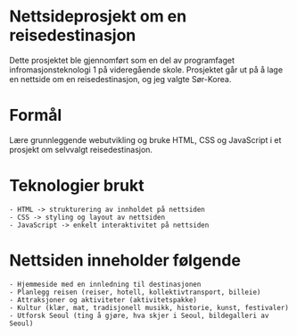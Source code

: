 # Nettsideprosjekt om en reisedestinasjon
Dette prosjektet ble gjennomført som en del av programfaget infromasjonsteknologi 1 på videregående skole. Prosjektet går ut på å lage en nettside om en reisedestinasjon, og jeg valgte Sør-Korea. 

# Formål
Lære grunnleggende webutvikling og bruke HTML, CSS og JavaScript i et prosjekt om selvvalgt reisedestinasjon.

# Teknologier brukt
    - HTML -> strukturering av innholdet på nettsiden
    - CSS -> styling og layout av nettsiden
    - JavaScript -> enkelt interaktivitet på nettsiden

# Nettsiden inneholder følgende
    - Hjemmeside med en innledning til destinasjonen
    - Planlegg reisen (reiser, hotell, kollektivtransport, billeie)
    - Attraksjoner og aktiviteter (aktivitetspakke)
    - Kultur (klær, mat, tradisjonell musikk, historie, kunst, festivaler)
    - Utforsk Seoul (ting å gjøre, hva skjer i Seoul, bildegalleri av Seoul)
